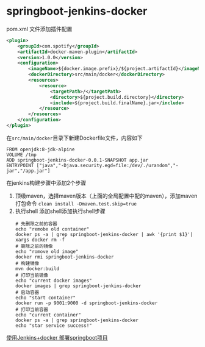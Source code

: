 # springboot-jenkins-docker

pom.xml 文件添加插件配置
```xml
<plugin>
    <groupId>com.spotify</groupId>
    <artifactId>docker-maven-plugin</artifactId>
    <version>1.0.0</version>
    <configuration>
        <imageName>${docker.image.prefix}/${project.artifactId}</imageName>
        <dockerDirectory>src/main/docker</dockerDirectory>
        <resources>
            <resource>
                <targetPath>/</targetPath>
                <directory>${project.build.directory}</directory>
                <include>${project.build.finalName}.jar</include>
            </resource>
        </resources>
    </configuration>
</plugin>
```
在`src/main/docker`目录下新建Dockerfile文件，内容如下
```
FROM openjdk:8-jdk-alpine
VOLUME /tmp
ADD springboot-jenkins-docker-0.0.1-SNAPSHOT app.jar
ENTRYPOINT ["java","-Djava.security.egd=file:/dev/./urandom","-jar","/app.jar"]
```


在jenkins构建步骤中添加2个步骤

 1. 顶级maven，选择maven版本（上面的全局配置中配的maven），添加maven打包命令
   `clean install -Dmaven.test.skip=true`
 2. 执行shell 添加shell添加执行shell步骤
    ```
    # 先删除之前的容器
    echo "remobe old container"
    docker ps -a | grep springboot-jenkins-docker | awk '{print $1}'| xargs docker rm -f
    # 删除之前的镜像
    echo "romove old image"
    docker rmi springboot-jenkins-docker
    # 构建镜像
    mvn docker:build
    # 打印当前镜像
    echo "current docker images"
    docker images | grep springboot-jenkins-docker
    # 启动容器
    echo "start container"
    docker run -p 9001:9000 -d springboot-jenkins-docker
    # 打印当前容器
    echo "current container"
    docker ps -a | grep springboot-jenkins-docker
    echo "star service success!"
    ```
    
    
    
[使用Jenkins+docker 部署springboot项目](https://my.oschina.net/yimingkeji/blog/2878371)  